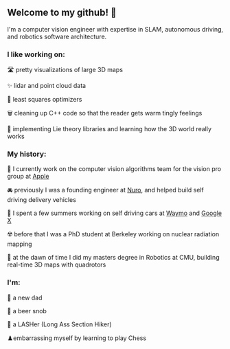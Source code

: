 ## Welcome to my github! 👋

I'm a computer vision engineer with expertise in SLAM, autonomous driving, and robotics software architecture.

### I like working on:
🛣️ pretty visualizations of large 3D maps

✨ lidar and point cloud data

💫 least squares optimizers

🗑️ cleaning up C++ code so that the reader gets warm tingly feelings

🥨 implementing Lie theory libraries and learning how the 3D world really works

### My history:
🍎 I currently work on the computer vision algorithms team for the vision pro group at [Apple](https://www.apple.com/apple-vision-pro)

🚘 previously I was a founding engineer at [Nuro](https://www.nuro.ai/), and helped build self driving delivery vehicles

🚕 I spent a few summers working on self driving cars at [Waymo](https://waymo.com/) and [Google X](https://x.company/)

☢️ before that I was a PhD student at Berkeley working on nuclear radiation mapping

🤖 at the dawn of time I did my masters degree in Robotics at CMU, building real-time 3D maps with quadrotors

### I'm:
👶 a new dad

🍺 a beer snob

🥾 a LASHer (Long Ass Section Hiker)

♟️embarrassing myself by learning to play Chess
